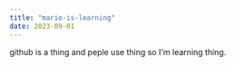 ```yaml
---
title: "mario-is-learning"
date: 2023-09-01
---
```


github is a thing and peple use thing so I'm learning thing.
